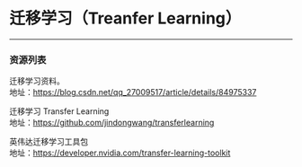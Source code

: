 # 迁移学习（Treanfer Learning）
---
### 资源列表
迁移学习资料。</br>
地址：https://blog.csdn.net/qq_27009517/article/details/84975337

迁移学习 Transfer Learning </br>
地址：https://github.com/jindongwang/transferlearning

英伟达迁移学习工具包 </br>
地址：https://developer.nvidia.com/transfer-learning-toolkit
